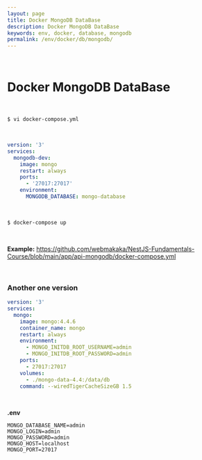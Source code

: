 ```yaml
---
layout: page
title: Docker MongoDB DataBase
description: Docker MongoDB DataBase
keywords: env, docker, database, mongodb
permalink: /env/docker/db/mongodb/
---
```


<br/>

# Docker MongoDB DataBase

<br/>

    $ vi docker-compose.yml

<br/>

```yaml
version: '3'
services:
  mongodb-dev:
    image: mongo
    restart: always
    ports:
      - '27017:27017'
    environment:
      MONGODB_DATABASE: mongo-database
```

<br/>

```
$ docker-compose up
```

<br/>

**Example:**
https://github.com/webmakaka/NestJS-Fundamentals-Course/blob/main/app/api-mongodb/docker-compose.yml

<br/>

### Another one version

```yaml
version: '3'
services:
  mongo:
    image: mongo:4.4.6
    container_name: mongo
    restart: always
    environment:
      - MONGO_INITDB_ROOT_USERNAME=admin
      - MONGO_INITDB_ROOT_PASSWORD=admin
    ports:
      - 27017:27017
    volumes:
      - ./mongo-data-4.4:/data/db
    command: --wiredTigerCacheSizeGB 1.5
```

<br/>

**.env**

```
MONGO_DATABASE_NAME=admin
MONGO_LOGIN=admin
MONGO_PASSWORD=admin
MONGO_HOST=localhost
MONGO_PORT=27017
```
